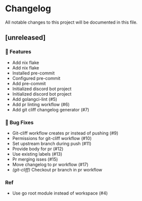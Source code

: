 # Changelog

All notable changes to this project will be documented in this file.

## [unreleased]

### 🚀 Features

- Add nix flake
- Add nix flake
- Installed pre-commit
- Configured pre-commit
- Add pre-commit
- Initialized discord bot project
- Initialized discord bot project
- Add golangci-lint (#5)
- Add pr linting workflow (#6)
- Add git cliff changelog generator (#7)

### 🐛 Bug Fixes

- Git-cliff workflow creates pr instead of pushing (#9)
- Permissions for git-cliff workflow (#10)
- Set upstream branch during push (#11)
- Provide body for pr (#12)
- Use existing labels (#13)
- Pr merging isses (#15)
- Move changelog to pr workflow (#17)
- *(git-cliff)* Checkout pr branch in pr workflow

### Ref

- Use go root module instead of workspace (#4)

<!-- generated by git-cliff -->
